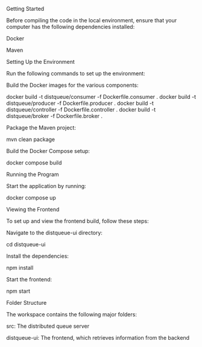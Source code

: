 Getting Started

Before compiling the code in the local environment, ensure that your computer has the following dependencies installed:

Docker

Maven

Setting Up the Environment

Run the following commands to set up the environment:

Build the Docker images for the various components:

docker build -t distqueue/consumer -f Dockerfile.consumer .
docker build -t distqueue/producer -f Dockerfile.producer .
docker build -t distqueue/controller -f Dockerfile.controller .
docker build -t distqueue/broker -f Dockerfile.broker .

Package the Maven project:

mvn clean package

Build the Docker Compose setup:

docker compose build

Running the Program

Start the application by running:

docker compose up

Viewing the Frontend

To set up and view the frontend build, follow these steps:

Navigate to the distqueue-ui directory:

cd distqueue-ui

Install the dependencies:

npm install

Start the frontend:

npm start

Folder Structure

The workspace contains the following major folders:

src: The distributed queue server

distqueue-ui: The frontend, which retrieves information from the backend
